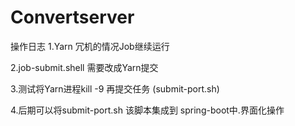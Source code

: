 ﻿# Convertserver

操作日志
1.Yarn 冗机的情况Job继续运行

2.job-submit.shell 需要改成Yarn提交

3.测试将Yarn进程kill -9  再提交任务 (submit-port.sh)

4.后期可以将submit-port.sh 该脚本集成到 spring-boot中.界面化操作

